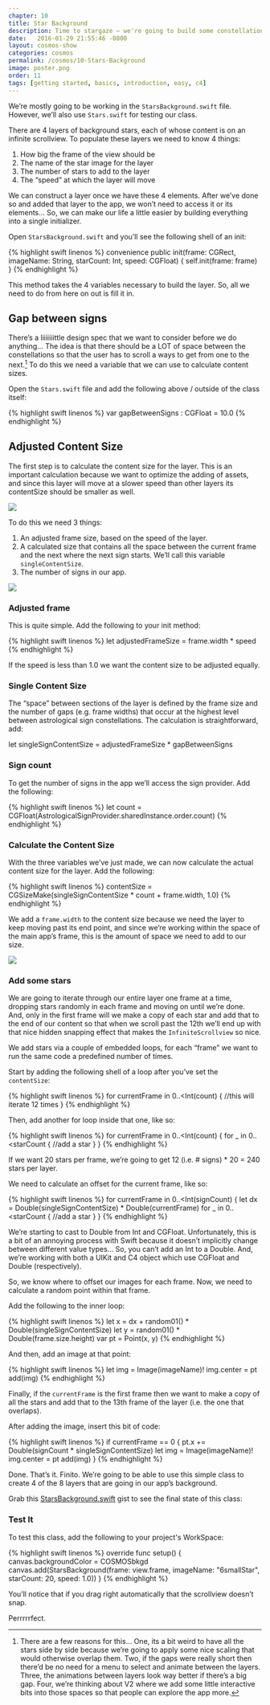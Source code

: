 ```yaml
---
chapter: 10
title: Star Background
description: Time to stargaze – we're going to build some constellations.
date:   2016-01-29 21:55:46 -0800
layout: cosmos-show
categories: cosmos
permalink: /cosmos/10-Stars-Background
image: poster.png
order: 11
tags: [getting started, basics, introduction, easy, c4]
---
```


We’re mostly going to be working in the `StarsBackground.swift` file. However, we’ll also use `Stars.swift` for testing our class.

There are 4 layers of background stars, each of whose content is on an infinite scrollview. To populate these layers we need to know 4 things:

1. How big the frame of the view should be
2. The name of the star image for the layer
3. The number of stars to add to the layer
4. The “speed” at which the layer will move

We can construct a layer once we have these 4 elements. After we’ve done so and added that layer to the app, we won’t need to access it or its elements… So, we can make our life a little easier by building everything into a single initializer.

Open `StarsBackground.swift` and you’ll see the following shell of an init:

{% highlight swift linenos %}
convenience public init(frame: CGRect, imageName: String, starCount: Int, speed: CGFloat) {
    self.init(frame: frame)
}
{% endhighlight %}

This method takes the 4 variables necessary to build the layer. So, all we need to do from here on out is fill it in.

## Gap between signs

There’s a liiiiiiittle design spec that we want to consider before we do anything… The idea is that there should be a LOT of space between the constellations so that the user has to scroll a ways to get from one to the next.[^1] To do this we need a variable that we can use to calculate content sizes.

[^1]: There are a few reasons for this… One, its a bit weird to have all the stars side by side because we’re going to apply some nice scaling that would otherwise overlap them. Two, if the gaps were really short then there’d be no need for a menu to select and animate between the layers. Three, the animations between layers look way better if there’s a big gap. Four, we’re thinking about V2 where we add some little interactive bits into those spaces so that people can explore the app more. 

Open the `Stars.swift` file and add the following above / outside of the class itself:

{% highlight swift linenos %}
var gapBetweenSigns : CGFloat = 10.0
{% endhighlight %}

## Adjusted Content Size

The first step is to calculate the content size for the layer. This is an important calculation because we want to optimize the adding of assets, and since this layer will move at a slower speed than other layers its contentSize should be smaller as well.

![](01.png)

To do this we need 3 things:

1. An adjusted frame size, based on the speed of the layer.
2. A calculated size that contains all the space between the current frame and the next where the next sign starts. We’ll call this variable `singleContentSize`.
3. The number of signs in our app.

![](02.png)

### Adjusted frame

This is quite simple. Add the following to your init method:

{% highlight swift linenos %}
let adjustedFrameSize = frame.width * speed
{% endhighlight %}

If the speed is less than 1.0 we want the content size to be adjusted equally.

### Single Content Size

The “space” between sections of the layer is defined by the frame size and the number of gaps (e.g. frame widths) that occur at the highest level between astrological sign constellations. The calculation is straightforward, add:

let singleSignContentSize = adjustedFrameSize * gapBetweenSigns

### Sign count

To get the number of signs in the app we’ll access the sign provider. Add the following:

{% highlight swift linenos %}
let count = CGFloat(AstrologicalSignProvider.sharedInstance.order.count)
{% endhighlight %}

### Calculate the Content Size

With the three variables we’ve just made, we can now calculate the actual content size for the layer. Add the following:

{% highlight swift linenos %}
contentSize = CGSizeMake(singleSignContentSize * count + frame.width, 1.0)
{% endhighlight %}

We add a `frame.width` to the content size because we need the layer to keep moving past its end point, and since we’re working within the space of the main app’s frame, this is the amount of space we need to add to our size.

![](03.png)

### Add some stars

We are going to iterate through our entire layer one frame at a time, dropping stars randomly in each frame and moving on until we’re done. And, only in the first frame will we make a copy of each star and add that to the end of our content so that when we scroll past the 12th we’ll end up with that nice hidden snapping effect that makes the `InfiniteScrollview` so nice.

We add stars via a couple of embedded loops, for each “frame” we want to run the same code a predefined number of times.

Start by adding the following shell of a loop after you’ve set the `contentSize`:

{% highlight swift linenos %}
for currentFrame in 0..<Int(count) {
   //this will iterate 12 times
}
{% endhighlight %}

Then, add another for loop inside that one, like so:

{% highlight swift linenos %}
for currentFrame in 0..<Int(count) {
   for _ in 0..<starCount {
       //add a star
   }
}
{% endhighlight %}

If we want 20 stars per frame, we’re going to get 12 (i.e. # signs) * 20 = 240 stars per layer.

We need to calculate an offset for the current frame, like so:

{% highlight swift linenos %}
for currentFrame in 0..<Int(signCount) {
   let dx = Double(singleSignContentSize) * Double(currentFrame)
   for _ in 0..<starCount {
       //add a star
   }
}
{% endhighlight %}

We’re starting to cast to Double from Int and CGFloat. Unfortunately, this is a bit of an annoying process with Swift because it doesn’t implicitly change between different value types… So, you can’t add an Int to a Double. And, we’re working with both a UIKit and C4 object which use CGFloat and Double (respectively).

So, we know where to offset our images for each frame. Now, we need to calculate a random point within that frame.

Add the following to the inner loop:

{% highlight swift linenos %}
let x = dx + random01() * Double(singleSignContentSize)
let y = random01() * Double(frame.size.height)
var pt = Point(x, y)
{% endhighlight %}

And then, add an image at that point:

{% highlight swift linenos %}
let img = Image(imageName)!
img.center = pt
add(img)
{% endhighlight %}

Finally, if the `currentFrame` is the first frame then we want to make a copy of all the stars and add that to the 13th frame of the layer (i.e. the one that overlaps).

After adding the image, insert this bit of code:

{% highlight swift linenos %}
if currentFrame == 0 {
   pt.x += Double(signCount * singleSignContentSize)
   let img = Image(imageName)!
   img.center = pt
   add(img)
}
{% endhighlight %}

Done. That’s it. Finito. We’re going to be able to use this simple class to create 4 of the 8 layers that are going in our app’s background.

Grab this [StarsBackground.swift](https://gist.github.com/C4Framework/8e6c301aa84756952457) gist to see the final state of this class:

### Test It

To test this class, add the following to your project's WorkSpace:

{% highlight swift linenos %}
override func setup() {
    canvas.backgroundColor = COSMOSbkgd
    canvas.add(StarsBackground(frame: view.frame, imageName: "6smallStar", starCount: 20, speed: 1.0))
}
{% endhighlight %}

You’ll notice that if you drag right automatically that the scrollview doesn’t snap.

Perrrrrfect.
